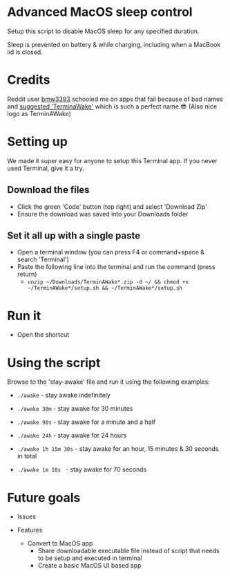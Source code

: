 # Advanced MacOS sleep control

Setup this script to disable MacOS sleep for any specified duration.

Sleep is prevented on battery & while charging, including when a MacBook lid is closed.

# Credits

Reddit user [bmw3393](https://www.reddit.com/user/bmw3393/) schooled me on apps that fail because of bad names and [suggested 'TerminaWake'](https://www.reddit.com/r/mac/comments/14mm3db/comment/jq2n4ew/?context=3) which is such a perfect name 😎 (Also nice logo as TerminAWake)

# Setting up

We made it super easy for anyone to setup this Terminal app. If you never used Terminal, give it a try.

## Download the files

- Click the green 'Code' button (top right) and select 'Download Zip'
- Ensure the download was saved into your Downloads folder

## Set it all up with a single paste

- Open a terminal window (you can press F4 or command+space & search 'Terminal')
- Paste the following line into the terminal and run the command (press return)
  - ```unzip ~/Downloads/TerminAWake*.zip -d ~/ && chmod +x ~/TerminAWake*/setup.sh && ~/TerminAWake*/setup.sh```

# Run it

- Open the shortcut

# Using the script

Browse to the 'stay-awake' file and run it using the following examples:

- ```./awake```             - stay awake indefinitely 

- ```./awake 30m```         - stay awake for 30 minutes

- ```./awake 90s```         - stay awake for a minute and a half

- ```./awake 24h```         - stay awake for 24 hours

- ```./awake 1h 15m 30s```  - stay awake for an hour, 15 minutes & 30 seconds in total

- ```./awake 1m 10s ```     - stay awake for 70 seconds


# Future goals
- Issues
  
- Features
  - Convert to MacOS app
    - Share downloadable executable file instead of script that needs to be setup and executed in terminal
    - Create a basic MacOS UI based app
